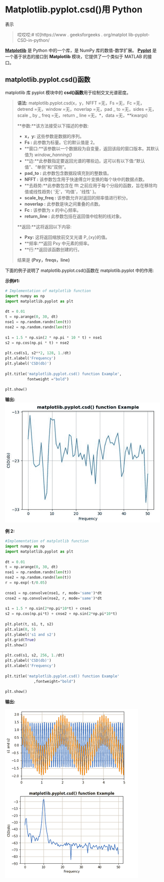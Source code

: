 # Matplotlib.pyplot.csd()用 Python

表示

> 哎哎哎:# t0]https://www . geeksforgeeks . org/matplot lib-pyplot-CSD-in-python/

**[Matplotlib](https://www.geeksforgeeks.org/python-introduction-matplotlib/)** 是 Python 中的一个库，是 NumPy 库的数值-数学扩展。 **[Pyplot](https://www.geeksforgeeks.org/pyplot-in-matplotlib/)** 是一个基于状态的接口到 **Matplotlib** 模块，它提供了一个类似于 MATLAB 的接口。

## matplotlib.pyplot.csd()函数

matplotlib 库 pyplot 模块中的 **csd()函数**用于绘制交叉光谱密度。

> **语法:** matplotlib.pyplot.csd(x，y，NFFT =无，Fs =无，Fc =无，detrend =无，window =无，noverlap =无，pad _ to =无，sides =无，scale _ by _ freq =无，return _ line =无，\*，data =无，*\*kwargs)
> 
> **参数:**该方法接受以下描述的参数:
> 
> *   **x，y:** 这些参数是数据的序列。
> *   **Fs :** 此参数为标量。它的默认值是 2。
> *   **窗口:**该参数以一个数据段为自变量，返回该段的窗口版本。其默认值为 *window_hanning()*
> *   **边:**此参数指定要返回光谱的哪些边。这可以有以下值:“默认值”、“单侧”和“双侧”。
> *   **pad_to :** 此参数包含数据段填充到的整数值。
> *   **NFFT :** 该参数包含用于快速傅立叶变换的每个块中的数据点数。
> *   **去趋势:**此参数包含在 fft 之前应用于每个分段的函数，旨在移除均值或线性趋势{ '无'，'均值'，'线性' }。
> *   **scale_by_freq :** 该参数允许对返回的频率值进行积分。
> *   **noverlap :** 此参数是块之间重叠的点数。
> *   **Fc :** 该参数为 x 的中心频率。
> *   **return_line :** 此参数包括在返回值中绘制的线对象。
> 
> **返回:**这将返回以下内容:
> 
> *   **Pxy:** 这将返回缩放前交叉光谱 P_{xy}的值。
> *   **频率:**返回 Pxy 中元素的频率。
> *   **行:**返回该函数创建的行。
> 
> 结果是 **(Pxy，freqs，line)**

下面的例子说明了 matplotlib.pyplot.csd()函数在 matplotlib.pyplot 中的作用:

**示例#1:**

```py
# Implementation of matplotlib function
import numpy as np
import matplotlib.pyplot as plt

dt = 0.01
t = np.arange(0, 30, dt)
nse1 = np.random.randn(len(t))
nse2 = np.random.randn(len(t))

s1 = 1.5 * np.sin(2 * np.pi * 10 * t) + nse1
s2 = np.cos(np.pi * t) + nse2

plt.csd(s1, s2**2, 128, 1./dt)
plt.xlabel('Frequency')
plt.ylabel('CSD(db)')

plt.title('matplotlib.pyplot.csd() function Example',
          fontweight ="bold")

plt.show()
```

**输出:**
![](img/896842706a031cb72420d388a086a589.png)

**例 2:**

```py
#Implementation of matplotlib function
import numpy as np
import matplotlib.pyplot as plt

dt = 0.01
t = np.arange(0, 30, dt)
nse1 = np.random.randn(len(t))
nse2 = np.random.randn(len(t))
r = np.exp(-t/0.05)

cnse1 = np.convolve(nse1, r, mode='same')*dt
cnse2 = np.convolve(nse2, r, mode='same')*dt

s1 = 1.5 * np.sin(2*np.pi*10*t) + cnse1
s2 = np.cos(np.pi*t) + cnse2 + np.sin(2*np.pi*10*t)

plt.plot(t, s1, t, s2)
plt.xlim(0, 5)
plt.ylabel('s1 and s2')
plt.grid(True)
plt.show()

plt.csd(s1, s2, 256, 1./dt)
plt.ylabel('CSD(db)')
plt.xlabel('Frequency')

plt.title('matplotlib.pyplot.csd() function Example'
             ,fontweight="bold")

plt.show()
```

**输出:**

![python-matplotlib-csd](img/f6994b4e9b7ddfabcf7ccc6a38e405bc.png)